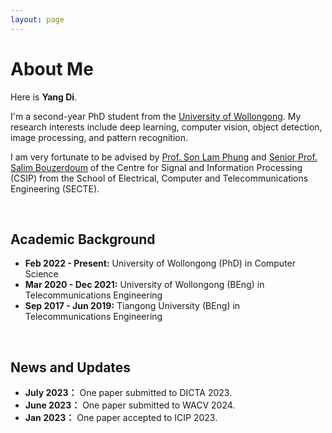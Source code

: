 ```yaml
---
layout: page
---
```


# About Me

Here is **Yang Di**.

I'm a second-year PhD student from the [University of Wollongong](https://www.uow.edu.au/). My research interests include deep learning, computer vision, object detection, image processing, and pattern recognition.

I am very fortunate to be advised by [Prof. Son Lam Phung](https://scholars.uow.edu.au/lam-phung) and [Senior Prof. Salim Bouzerdoum](https://scholars.uow.edu.au/a-bouzerdoum) of the Centre for Signal and Information Processing (CSIP) from the School of Electrical, Computer and Telecommunications Engineering (SECTE).

<br>

## Academic Background

- **Feb 2022 - Present:** University of Wollongong (PhD) in Computer Science
- **Mar 2020 - Dec 2021:** University of Wollongong (BEng) in Telecommunications Engineering
- **Sep 2017 - Jun 2019:** Tiangong University (BEng) in Telecommunications Engineering

<br>

## News and Updates

- **July 2023：** One paper submitted to DICTA 2023.
- **June 2023：** One paper submitted to WACV 2024.
- **Jan 2023：** One paper accepted to ICIP 2023.
